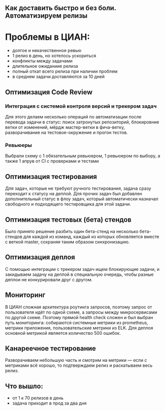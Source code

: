 ## Как доставить быстро и без боли. Автоматизируем релизы

# Проблемы в ЦИАН:
 - долгое и некачественное ревью
 - 1 релиз в день, но хотелось ускориться
 - конфликты между задачами
 - длительное ожиданиие релиза
 - полный откат всего релиза при наличии проблем
 - в среднем задачи доставляются за 10 дней

## Оптимизация Code Review
### Интеграция с системой контроля версий и трекером задач
Для этого делаем несколько операций по автоматизации после перевода задачи в статус: поиск затронутых репозиторий, блокировние ветки от изменений, мёрдж мастер-ветки в фича-ветку, разворачивание на тестовое-окружение и прогон тестов.

### Ревьюеры
Выбрали схему с 1 обязательным ревьюером, 1 ревьюером по выбору, а также 1 апрув от CI c проверками и тестами

## Оптимизация тестирования
Для задач, которые не требуют ручного тестирования, задача сразу переходит к статусу на деплой. Для прочих задач был добавлен дополнительный статус в флоу задач, который автоматически назначал свободного и подходящего тестировщика для этой задачи.

## Оптимизация тестовых (бета) стендов
Было принято решение разбить один бета-стенд на несколько бета-стендов для каждой из команд, каждый из которых обновляется вместе с веткой master, сохраняя таким образом синхронизацию.

## Оптимизация деплоя
С помощью интеграции с трекером задач ищем блокирующие задачи, и закидываем задачу на деплой в специальную очередь, чтобы разные деплои не конкурировали друг с другом.

## Мониторинг
В ЦИАН сложная архитектура роутинга запросов, поэтому запрос от пользователя идёт по одной схеме, а запросы между микросервисами по другой схеме. Поэтому прямой health check сложен и был выбран путь мониторинга: собираются системные метрики из prometheus, метрики приложения, пользовательские метрики из ELK. Для деплоя основной метрикой является количество 500 ошибок.

## Канареечное тестирование
Разворачиваем небольшую часть и смотрим на метрики — если с метриками всё хорошо, то подтверждаем релиз и раскатываем весь релиз.

## Что вышло:
 - от 1 к 70 релизов в день
 - задача приходит в прод за два дня

